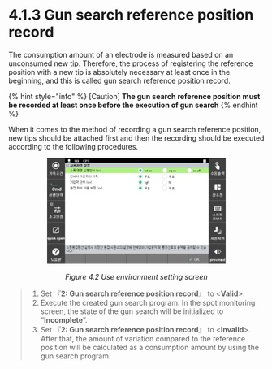 ﻿# 4.1.3 Gun search reference position record

The consumption amount of an electrode is measured based on an unconsumed new tip. Therefore, the process of registering the reference position with a new tip is absolutely necessary at least once in the beginning, and this is called gun search reference position record.

{% hint style="info" %}
[Caution]
**The gun search reference position must be recorded at least once before the execution of gun search**
{% endhint %}

 When it comes to the method of recording a gun search reference position, new tips should be attached first and then the recording should be executed according to the following procedures.


<p align="center">
 <img src="../../_assets/image_51.png" width="70%"></img>
 <em><p align="center">Figure 4.2 Use environment setting screen</p></em>
</p>


>1. Set 『**2: Gun search reference position record**』 to <**Valid**>.
>2. Execute the created gun search program. In the spot monitoring screen, the state of the gun search will be initialized to “**Incomplete**”.
>3. Set 『**2: Gun search reference position record**』 to <**Invalid**>. After that, the amount of variation compared to the reference position will be calculated as a consumption amount by using the gun search program.
